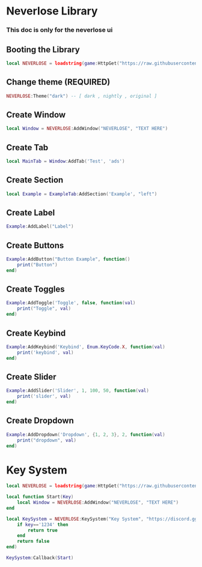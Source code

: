 # Neverlose Library
### This doc is only for the neverlose ui

## Booting the Library
```lua
local NEVERLOSE = loadstring(game:HttpGet("https://raw.githubusercontent.com/3345-c-a-t-s-u-s/NEVERLOSE-UI-Nightly/main/source.lua"))()
```

## Change theme (**REQUIRED**)

```lua
NEVERLOSE:Theme("dark") -- [ dark , nightly , original ]
```

## Create Window

```lua
local Window = NEVERLOSE:AddWindow("NEVERLOSE", "TEXT HERE")
```

## Create Tab 

```lua
local MainTab = Window:AddTab('Test', 'ads')
```

## Create Section

```lua
local Example = ExampleTab:AddSection('Example', "left")
```

## Create Label 
```lua
Example:AddLabel("Label")
```

## Create Buttons

```lua
Example:AddButton("Button Example", function()
	print("Button")
end)
```

## Create Toggles

```lua
Example:AddToggle('Toggle', false, function(val)
	print("Toggle", val)
end)
```

## Create Keybind

```lua
Example:AddKeybind('Keybind', Enum.KeyCode.X, function(val)
	print('keybind', val)
end)
```

## Create Slider
```lua
Example:AddSlider('Slider', 1, 100, 50, function(val)
	print('slider', val)
end)
```

## Create Dropdown
```lua
Example:AddDropdown('Dropdown', {1, 2, 3}, 2, function(val)
	print("dropdown", val)
end)
```

# Key System

```lua
local NEVERLOSE = loadstring(game:HttpGet("https://raw.githubusercontent.com/3345-c-a-t-s-u-s/NEVERLOSE-UI-Nightly/main/source.lua"))()

local function Start(Key)
	local Window = NEVERLOSE:AddWindow("NEVERLOSE", "TEXT HERE")
end

local KeySystem = NEVERLOSE:KeySystem("Key System", "https://discord.gg/bedol-hub", function(key)
	if key=='1234' then
		return true
	end
	return false
end)

KeySystem:Callback(Start)
```
